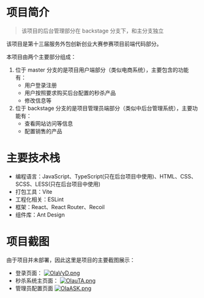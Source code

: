 # 项目简介

> 该项目的后台管理部分在 backstage 分支下，和主分支独立

该项目是第十三届服务外包创新创业大赛参赛项目前端代码部分。

本项目由两个主要部分组成：

1. 位于 master 分支的是项目用户端部分（类似电商系统），主要包含的功能有：
   - 用户登录注册
   - 用户按照要求购买后台配置的秒杀产品
   - 修改信息等
2. 位于 backstage 分支的是项目管理员端部分（类似中后台管理系统），主要功能有：
   - 查看网站访问等信息
   - 配置销售的产品

# 主要技术栈

- 编程语言：JavaScript、TypeScript(只在后台项目中使用)、HTML、CSS、SCSS、LESS(只在后台项目中使用)
- 打包工具：Vite
- 工程化相关：ESLint
- 框架：React、React Router、Recoil
- 组件库：Ant Design

# 项目截图

由于项目并未部署，因此这里是项目的主要截图展示：

- 登录页面：
  [![OIaVyD.png](https://s1.ax1x.com/2022/05/18/OIaVyD.png)](https://imgtu.com/i/OIaVyD)
- 秒杀系统主页面：
  [![OIauTA.png](https://s1.ax1x.com/2022/05/18/OIauTA.png)](https://imgtu.com/i/OIauTA)
- 管理员配置页面
  [![OIaASK.png](https://s1.ax1x.com/2022/05/18/OIaASK.png)](https://imgtu.com/i/OIaASK)
